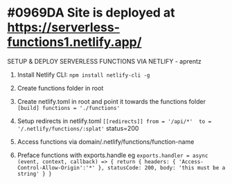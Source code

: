 # #0969DA Site is deployed at https://serverless-functions1.netlify.app/        


SETUP & DEPLOY SERVERLESS FUNCTIONS VIA NETLIFY - aprentz

1. Install Netlify CLI:
   `npm install netlify-cli -g`

2. Create functions folder in root

3. Create netlify.toml in root and point it towards the functions folder
   `[build]
   functions = './functions'
`
4. Setup redirects in netlify.toml
   `[[redirects]]
   from = '/api/*' 
   to = '/.netlify/functions/:splat'`
   status=200

5. Access functions via domain/.netlify/functions/function-name

6. Preface functions with exports.handle eg
   `exports.handler = async (event, context, callback) => {
      return {
         headers: {
         'Access-Control-Allow-Origin':'*'
         },
         statusCode: 200,
         body: 'this must be a string'
      }
}`
